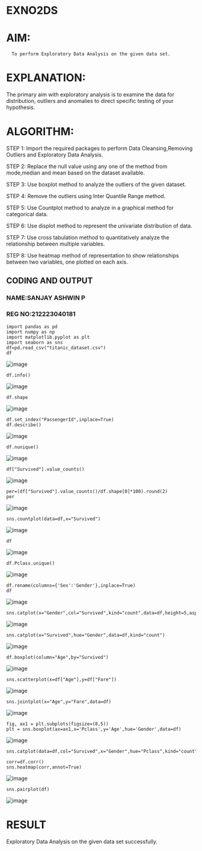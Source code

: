 # EXNO2DS
# AIM:
      To perform Exploratory Data Analysis on the given data set.
      
# EXPLANATION:
  The primary aim with exploratory analysis is to examine the data for distribution, outliers and anomalies to direct specific testing of your hypothesis.
  
# ALGORITHM:
STEP 1: Import the required packages to perform Data Cleansing,Removing Outliers and Exploratory Data Analysis.

STEP 2: Replace the null value using any one of the method from mode,median and mean based on the dataset available.

STEP 3: Use boxplot method to analyze the outliers of the given dataset.

STEP 4: Remove the outliers using Inter Quantile Range method.

STEP 5: Use Countplot method to analyze in a graphical method for categorical data.

STEP 6: Use displot method to represent the univariate distribution of data.

STEP 7: Use cross tabulation method to quantitatively analyze the relationship between multiple variables.

STEP 8: Use heatmap method of representation to show relationships between two variables, one plotted on each axis.

## CODING AND OUTPUT
### NAME:SANJAY ASHWIN P
### REG NO:212223040181
```
import pandas as pd
import numpy as np
import matplotlib.pyplot as plt
import seaborn as sns
df=pd.read_csv("titanic_dataset.csv")
df
```
![image](https://github.com/user-attachments/assets/30ce4010-f5bb-4bb3-8abc-471ee9278eb2)
```
df.info()
```
![image](https://github.com/user-attachments/assets/a9015d2a-ae58-40b5-be3c-70af3dd93a45)

```
df.shape
```
![image](https://github.com/user-attachments/assets/ca21bffc-5ea7-4044-9ed4-8f4d6699e6f8)

```
df.set_index("PassengerId",inplace=True)
df.describe()
```
![image](https://github.com/user-attachments/assets/4093676f-e38c-4d06-a857-3a57c1837b8c)

```
df.nunique()
```
![image](https://github.com/user-attachments/assets/9985f865-6907-444e-844e-61d65ac3186a)

```
df["Survived"].value_counts()
```
![image](https://github.com/user-attachments/assets/b6591806-87e9-418f-82f1-a9fc0f0f83c4)

```
per=(df["Survived"].value_counts()/df.shape[0]*100).round(2)
per
```
![image](https://github.com/user-attachments/assets/d0553fe6-9b8a-4d84-8e57-65e6befe78e1)

```
sns.countplot(data=df,x="Survived")
```
![image](https://github.com/user-attachments/assets/ec376045-4d49-4030-b454-5dbefab412da)

```
df
```
![image](https://github.com/user-attachments/assets/e6db6dbb-316d-4ad0-a217-aea051f48780)

```
df.Pclass.unique()
```
![image](https://github.com/user-attachments/assets/f88a59d5-ae07-4d8e-9d7c-41dc187fcecc)

```
df.rename(columns={'Sex':'Gender'},inplace=True)
df
```
![image](https://github.com/user-attachments/assets/524043e2-8a81-418d-80be-6ffb2fdbf5e2)

```
sns.catplot(x="Gender",col="Survived",kind="count",data=df,height=5,aspect=.7)
```
![image](https://github.com/user-attachments/assets/7e8a01fd-414f-41b3-a68a-bd7f99faad99)

```
sns.catplot(x="Survived",hue="Gender",data=df,kind="count")
```
![image](https://github.com/user-attachments/assets/ba00c951-72d7-4274-85c4-419c9e096e61)

```
df.boxplot(column="Age",by="Survived")
```
![image](https://github.com/user-attachments/assets/bf63549f-9e32-4b4e-b351-5a4f9c83aef6)

```
sns.scatterplot(x=df["Age"],y=df["Fare"])
```
![image](https://github.com/user-attachments/assets/c059a3b2-92f7-4b95-8404-d8704cf7e7df)

```
sns.jointplot(x="Age",y="Fare",data=df)
```
![image](https://github.com/user-attachments/assets/1e6c7b71-059e-4bea-ba26-ad2a8915a44a)

```
fig, ax1 = plt.subplots(figsize=(8,5))
plt = sns.boxplot(ax=ax1,x='Pclass',y='Age',hue='Gender',data=df)
```
![image](https://github.com/user-attachments/assets/81cd54bb-081a-4d5c-bc64-8c2a44d03e42)

```
sns.catplot(data=df,col="Survived",x="Gender",hue="Pclass",kind="count")
```

```
corr=df.corr()
sns.heatmap(corr,annot=True)
```
![image](https://github.com/user-attachments/assets/5669605d-fafd-432a-8e1f-5ff655d7c9e9)

```
sns.pairplot(df)
```
![image](https://github.com/user-attachments/assets/377e1b8b-598a-4eb0-a684-4b87f93a10aa)

# RESULT

Exploratory Data Analysis on the given data set successfully.
